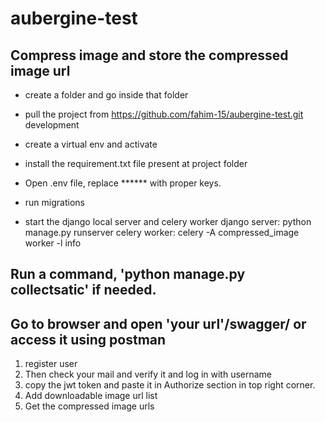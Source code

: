 # aubergine-test

## Compress image and store the compressed image url

* create a folder and go inside that folder
* pull the project from https://github.com/fahim-15/aubergine-test.git development

* create a virtual env and activate
* install the requirement.txt file present at project folder
* Open .env file, replace ****** with proper keys.
* run migrations
* start the django local server and celery worker
django server: python manage.py runserver
celery worker: celery -A compressed_image worker -l info

## Run a command, 'python manage.py collectsatic' if needed.

## Go to browser and open 'your url'/swagger/ or access it using postman

1. register user
2. Then check your mail and verify it and log in with username
3. copy the jwt token and paste it in Authorize section in top right corner.
4. Add downloadable image url list
5. Get the compressed image urls

